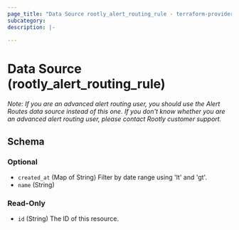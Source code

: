 ```yaml
---
page_title: "Data Source rootly_alert_routing_rule - terraform-provider-rootly"
subcategory:
description: |-
    
---
```


# Data Source (rootly_alert_routing_rule)



*Note: If you are an advanced alert routing user, you should use the Alert Routes data source instead of this one. If you don't know whether you are an advanced alert routing user, please contact Rootly customer support.*



<!-- schema generated by tfplugindocs -->
## Schema

### Optional

- `created_at` (Map of String) Filter by date range using 'lt' and 'gt'.
- `name` (String)

### Read-Only

- `id` (String) The ID of this resource.
